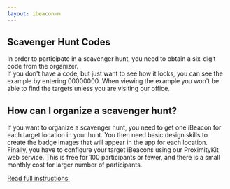 ```yaml
---
layout: ibeacon-m
---
```


## Scavenger Hunt Codes

In order to participate in a scavenger hunt, you need to obtain a six-digit code from the organizer.  
If you don't have a code, but just want to see how it looks, you can see the example by entering 00000000.  When viewing
the example you won't be able to find the targets unless you are visiting our office.

## How can I organize a scavenger hunt?

If you want to organize a scavenger hunt, you need to get one iBeacon for each target location in your hunt.  You then need basic
design skills to create the badge images that will appear in the app for each location.  Finally, you have to configure your target
iBeacons using our ProximityKit web service.  This is free for 100 participants or fewer, and there is a small monthly cost for 
larger number of participants.

[Read full instructions.](instructions.html)
